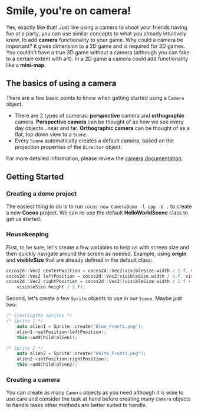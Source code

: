 # Smile, you're on camera!
Yes, exactly like that! Just like using a camera to shoot your friends having fun at a party, you can use similar concepts to what you already intuitively know, to add __camera__ functionality to your game. Why could a camera be important? It gives dimension to a 2D game and is required for 3D games. You couldn't have a true 3D game without a camera (although you can fake to a certain extent with art). In a 2D game a camera could add functionality like a __mini-map__.

## The basics of using a camera
There are a few basic points to know when getting started using a `Camera` object. 
  - There are 2 types of cameras: __perspective__ camera and __orthographic__ camera. __Perspective camera__ can be thought of as how we see every day objects...near and far. __Orthographic camera__ can be thought of as a flat, top down view to a `Scene`.
  - Every `Scene` automatically creates a default camera, based on the projection properties of the `Director` object.

For more detailed information, please review the [camera documentation](https://docs.cocos2d-x.org/cocos2d-x/en/3d/camera.html).

## Getting Started

### Creating a demo project
The easiest thing to do is to run `cocos new CameraDemo -l cpp -d .` to create a new __Cocos__ project. We can re-use the default __HelloWorldScene__ class to get us started.  

### Housekeeping
First, to be sure, let's create a few variables to help us with screen size and then quickly navigate around the screen as needed. Example, using __origin__ and __visibleSize__ that are already defined in the default class:

```cpp
cocos2d::Vec2 centerPosition = cocos2d::Vec2(visibleSize.width / 2.f, visibleSize.height / 2.f);
cocos2d::Vec2 leftPosition = cocos2d::Vec2(visibleSize.width / 4.f, visibleSize.height / 2.f);
cocos2d::Vec2 rightPosition = cocos2d::Vec2((visibleSize.width / 2.f + visibleSize.width / 4.f), 
    visibleSize.height / 2.f);
```

Second, let's create a few `Sprite` objects to use in our `Scene`. Maybe just two:

```cpp
/* Creatingthe sprites */
/* Sprite 1 */
	auto alien1 = Sprite::create("Blue_Front1.png");
	alien1->setPosition(leftPosition);
	this->addChild(alien1);

/* Sprite 2 */
	auto alien2 = Sprite::create("White_Front1.png");
	alien2->setPosition(rightPosition);
	this->addChild(alien2);
```

### Creating a camera
You can create as many `Camera` objects as you need although it is wise to use care and consider the task at hand before creating many `Camera` objects to handle tasks other methods are better suited to handle.